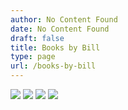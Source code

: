 ```yaml
---
author: No Content Found
date: No Content Found
draft: false
title: Books by Bill
type: page
url: /books-by-bill
---
```


![](http://static1.squarespace.com/static/56c87f52356fb0ec8c23c9b7/56d09050d9fd567b5dd38d8b/5724e6bde321405ebade6a50/1462037140067/cover2-3.jpg)
![](http://static1.squarespace.com/static/56c87f52356fb0ec8c23c9b7/56d09050d9fd567b5dd38d8b/5724e708f699bb5ad6429ec3/1462037254415/con-man.jpg)
![](http://static1.squarespace.com/static/56c87f52356fb0ec8c23c9b7/56d09050d9fd567b5dd38d8b/5724e9c940261dcef4dd8f00/1462037633208/zen-con.jpg)
![](http://static1.squarespace.com/static/56c87f52356fb0ec8c23c9b7/56d09050d9fd567b5dd38d8b/5724eb28d51cd4d116815d84/1462037349608/51m5i7Tat6L._SX325_BO1%2C204%2C203%2C200_.jpg)

